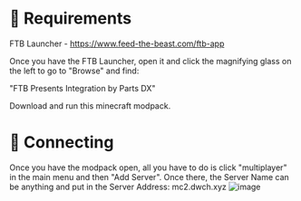 # 📝 Requirements

FTB Launcher - <https://www.feed-the-beast.com/ftb-app>

Once you have the FTB Launcher, open it and click the magnifying glass on the left to go to "Browse" and find:

"FTB Presents Integration by Parts DX"

Download and run this minecraft modpack.

# 🔗 Connecting

Once you have the modpack open, all you have to do is click "multiplayer" in the main menu and then "Add Server". Once there, the Server Name can be anything and put in the Server Address: mc2.dwch.xyz
![image](https://github.com/sw-lyons/dwch-mc/assets/30090013/fdea200a-46d8-4d9e-a5ff-68aae6d91c13)
